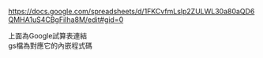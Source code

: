 https://docs.google.com/spreadsheets/d/1FKCvfmLslp2ZULWL30a80aQD6QMHA1uS4CBgFiIha8M/edit#gid=0

上面為Google試算表連結
<br>gs檔為對應它的內嵌程式碼
